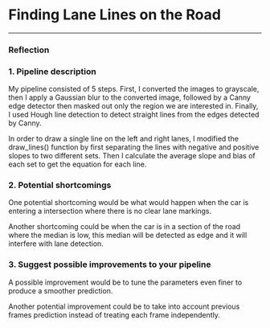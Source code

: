 # **Finding Lane Lines on the Road** 


[//]: # (Image References)

[image1]: ./test_images_output/solidWhiteCurve.jpg "Lane Detection"

---

### Reflection

### 1. Pipeline description

My pipeline consisted of 5 steps. First, I converted the images to grayscale, then I apply a Gaussian
blur to the converted image, followed by a Canny edge detector then masked out only the region we are
interested in. Finally, I used Hough line detection to detect straight lines from the edges detected by
Canny.

In order to draw a single line on the left and right lanes, I modified the draw_lines() function by first
separating the lines with negative and positive slopes to two different sets. Then I calculate the average
slope and bias of each set to get the equation for each line.


### 2. Potential shortcomings


One potential shortcoming would be what would happen when the car is entering a intersection where
there is no clear lane markings.

Another shortcoming could be when the car is in a section of the road where the median is low, this
median will be detected as edge and it will interfere with lane detection.


### 3. Suggest possible improvements to your pipeline

A possible improvement would be to tune the parameters even finer to produce a smoother prediction.

Another potential improvement could be to take into account previous frames prediction instead of
treating each frame independently.
